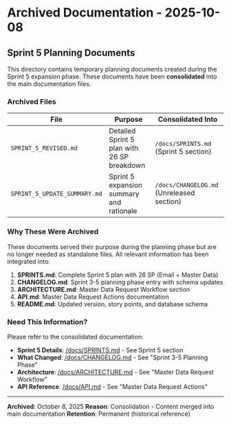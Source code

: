 # Archived Documentation - 2025-10-08

## Sprint 5 Planning Documents

This directory contains temporary planning documents created during the Sprint 5 expansion phase. These documents have been **consolidated** into the main documentation files.

### Archived Files

| File | Purpose | Consolidated Into |
|------|---------|-------------------|
| `SPRINT_5_REVISED.md` | Detailed Sprint 5 plan with 26 SP breakdown | `/docs/SPRINTS.md` (Sprint 5 section) |
| `SPRINT_5_UPDATE_SUMMARY.md` | Sprint 5 expansion summary and rationale | `/docs/CHANGELOG.md` (Unreleased section) |

### Why These Were Archived

These documents served their purpose during the planning phase but are no longer needed as standalone files. All relevant information has been integrated into:

1. **SPRINTS.md**: Complete Sprint 5 plan with 26 SP (Email + Master Data)
2. **CHANGELOG.md**: Sprint 3-5 planning phase entry with schema updates
3. **ARCHITECTURE.md**: Master Data Request Workflow section
4. **API.md**: Master Data Request Actions documentation
5. **README.md**: Updated version, story points, and database schema

### Need This Information?

Please refer to the consolidated documentation:

- **Sprint 5 Details**: [/docs/SPRINTS.md](/docs/SPRINTS.md) - See Sprint 5 section
- **What Changed**: [/docs/CHANGELOG.md](/docs/CHANGELOG.md) - See "Sprint 3-5 Planning Phase"
- **Architecture**: [/docs/ARCHITECTURE.md](/docs/ARCHITECTURE.md) - See "Master Data Request Workflow"
- **API Reference**: [/docs/API.md](/docs/API.md) - See "Master Data Request Actions"

---

**Archived**: October 8, 2025
**Reason**: Consolidation - Content merged into main documentation
**Retention**: Permanent (historical reference)
